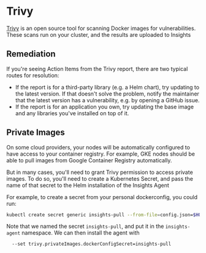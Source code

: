 # Trivy
[Trivy](https://github.com/aquasecurity/trivy) is an open source tool for scanning Docker images
for vulnerabilities. These scans run on your cluster, and the results are uploaded to Insights

## Remediation
If you're seeing Action Items from the Trivy report, there are two typical routes for resolution:
* If the report is for a third-party library (e.g. a Helm chart), try updating to the latest version.
If that doesn't solve the problem, notify the maintainer that the latest version has a vulnerability,
e.g. by opening a GitHub issue.
* If the report is for an application you own, try updating the base image and any libraries you've
installed on top of it.

## Private Images
On some cloud providers, your nodes will be automatically configured to have access to your
container registry. For example, GKE nodes should be able to pull images from Google Container
Registry automatically.

But in many cases, you'll need to grant Trivy permission to access private images. To do so,
you'll need to create a Kubernetes Secret, and pass the name of that secret to the Helm
installation of the Insights Agent

For example, to create a secret from your personal dockerconfig, you could run:
```bash
kubectl create secret generic insights-pull --from-file=config.json=$HOME/.docker/config.json -n insights-agent
```

Note that we named the secret `insights-pull`, and put it in the `insights-agent` namespace.
We can then install the agent with
```bash
  --set trivy.privateImages.dockerConfigSecret=insights-pull
```
